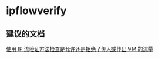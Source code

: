  <properties
    pageTitle="ipflowverify"
    description="ipflowverify"
    service="microsoft.network"
    resource="networkwatcher"
    authors="radwiv"
    displayOrder=""
    selfHelpType="generic"
    supportTopicIds="32563771"
    resourceTags=""
    productPesIds="16160"
    cloudEnvironments="public"
/>


# <a name="ipflowverify"></a>ipflowverify

## <a name="recommended-documents"></a>**建议的文档**
[使用 IP 流验证方法检查是允许还是拒绝了传入或传出 VM 的流量](https://docs.microsoft.com/azure/network-watcher/network-watcher-check-ip-flow-verify-portal)

